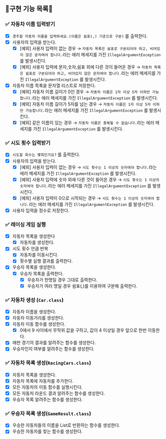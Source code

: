## 🚗구현 기능 목록🚗

### ✅ 자동차 이름 입력받기

- [x]  `경주할 자동차 이름을 입력하세요.(이름은 쉼표(,) 기준으로 구분)` 를 출력한다.
- [x]  사용자의 입력을 받는다.
    - [x]  [예외] 사용자 입력이 없는 경우 → `자동차 목록은 쉼표로 구분되어야 하고, 비어있지 않은 문자여야 합니다.`라는 에러 메세지를 가진 `IllegalArgumentException` 를 발생시킨다.
    - [x]  [예외] 사용자 입력에 문자,숫자,쉼표 외에 다른 것이 들어온 경우 → `자동차 목록은 쉼표로 구분되어야 하고, 비어있지 않은 문자여야 합니다.`라는 에러 메세지를 가진 `IllegalArgumentException` 를 발생시킨다.
- [x]  자동차 이름 목록을 문자열 리스트로 저장한다.
    - [x]  [예외] 자동차 이름 길이가 0인 경우 → `자동차 이름은 1자 이상 5자 이하만 가능합니다.`라는 에러 메세지를 가진 `IllegalArgumentException` 를 발생시킨다.
    - [x]  [예외] 자동차 이름 길이가 5자를 넘는 경우 → `자동차 이름은 1자 이상 5자 이하만 가능합니다.`라는 에러 메세지를 가진 `IllegalArgumentException` 를 발생시킨다.
    - [x]  [예외] 같은 이름이 있는 경우 → `자동차 이름은 중복될 수 없습니다.`라는 에러 메세지를 가진 `IllegalArgumentException` 를 발생시킨다.

### ✅ 시도 횟수 입력받기

- [x]  `시도할 회수는 몇회인가요?` 를 출력한다.
- [x]  사용자의 입력을 받는다.
    - [x]  [예외] 사용자 입력이 없는 경우 → `시도 횟수는 1 이상의 숫자여야 합니다.`라는 에러 메세지를 가진 `IllegalArgumentException` 를 발생시킨다.
    - [x]  [예외] 사용자 입력에 숫자 외에 다른 것이 들어온 경우 → `시도 횟수는 1 이상의 숫자여야 합니다.`라는 에러 메세지를 가진 `IllegalArgumentException` 를 발생시킨다.
    - [x]  [예외] 사용자 입력이 0으로 시작되는 경우 → `시도 횟수는 1 이상의 숫자여야 합니다.`라는 에러 메세지를 가진 `IllegalArgumentException` 를 발생시킨다.
- [x]  사용자 입력을 정수로 저장한다.

### ✅ 레이싱 게임 실행

- [x]  자동차 목록을 생성한다
    - [x]  자동차를 생성한다.
- [x]  시도 횟수 만큼 반복
    - [x]  자동차를 이동시킨다.
    - [x]  횟수별 실행 결과를 출력한다.
- [x]  우승자 목록을 생성한다.
    - [x]  우승자 목록을 출력한다.
        - [x]  우승자가 한명일 경우 그대로 출력한다.
        - [x]  우승자가 여러 명일 경우 쉼표(,)를 이용하여 구분해 출력한다.

### ✅ 자동차 생성 (`Car.class`)

- [x]  자동차 이름을 생성한다.
- [x]  자동차 이동거리를 생성한다.
- [x]  자동차 이동 함수를 생성한다.
    - [x]  0에서 9 사이에서 무작위 값을 구하고, 값이 4 이상일 경우 앞으로 한번 이동한다.
- [x]  매판 경기의 결과를 알려주는 함수를 생성한다.
- [x]  우승자인지 여부를 알려주는 함수를 생성한다.

### ✅ 자동차 목록 생성(`RacingCars.class`)

- [x]  자동차 목록을 생성한다.
- [x]  자동차 목록에 자동차를 추가한다.
- [x]  모든 자동차의 이동 함수를 실행시킨다.
- [x]  모든 자동차 라운드 결과 알려주는 함수를 생성한다.
- [x]  우승자 목록 알려주는 함수를 생성한다.

### ✅ 우승자 목록 생성(`GameResult.class`)

- [x]  우승한 자동차들의 이름을 List로 반환하는 함수를 생성한다.
- [x]  우승한 자동차를 찾는 함수를 생성한다.
